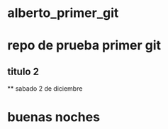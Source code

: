 # alberto_primer_git
# repo de prueba primer git

## titulo 2

** sabado 2 de diciembre
 # buenas noches
 